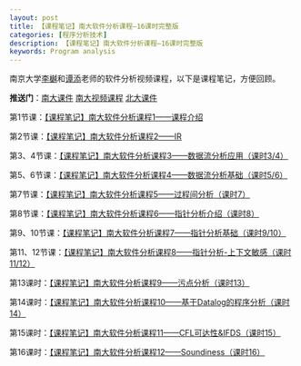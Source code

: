 ```yaml
---
layout: post
title: 【课程笔记】南大软件分析课程—16课时完整版
categories: [程序分析技术]
description: 【课程笔记】南大软件分析课程—16课时完整版
keywords: Program analysis
---
```




南京大学[李樾](https://yuelee.bitbucket.io/index.html)和[谭添](https://silverbullettt.bitbucket.io/)老师的软件分析视频课程，以下是课程笔记，方便回顾。

**推送门**：[南大课件](https://pascal-group.bitbucket.io/teaching.html)  [南大视频课程](https://zhuanlan.zhihu.com/p/110050716)  [北大课件](https://xiongyingfei.github.io/SA/2019/main.htm)


第1节课：[【课程笔记】南大软件分析课程1——课程介绍](https://www.jianshu.com/p/8d06766d232c)

第2节课：[【课程笔记】南大软件分析课程2——IR](https://www.jianshu.com/p/acb73f72cf46)

第3、4节课：[【课程笔记】南大软件分析课程3——数据流分析应用（课时3/4）](https://www.jianshu.com/p/45eb5e5565d5)

第5、6节课：[【课程笔记】南大软件分析课程4——数据流分析基础（课时5/6）](https://www.jianshu.com/p/d314b316b332)

第7节课：[【课程笔记】南大软件分析课程5——过程间分析（课时7）](https://www.jianshu.com/p/2d14c0ae41cd)

第8节课：[【课程笔记】南大软件分析课程6——指针分析介绍（课时8）](https://www.jianshu.com/p/9d15edf2604e)

第9、10节课：[【课程笔记】南大软件分析课程7——指针分析基础（课时9/10）](https://www.jianshu.com/p/5cbc5bb5c4da)

第11、12节课：[【课程笔记】南大软件分析课程8——指针分析-上下文敏感（课时11/12）](https://www.jianshu.com/p/5ab79839f686)

第13课时：[【课程笔记】南大软件分析课程9——污点分析（课时13）](https://www.jianshu.com/p/f43218636968)

第14课时：[【课程笔记】南大软件分析课程10——基于Datalog的程序分析（课时14）](https://www.jianshu.com/p/a8930401dee9)

第15课时：[【课程笔记】南大软件分析课程11——CFL可达性&IFDS（课时15）](https://www.jianshu.com/p/2bd21a34eb8b)

第16课时：[【课程笔记】南大软件分析课程12——Soundiness（课时16）](https://www.jianshu.com/p/1ca6e11b1e72)

